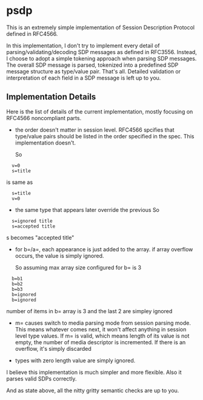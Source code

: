 # psdp
This is an extremely simple implementation of Session Description Protocol defined in RFC4566.


In this implementation, I don't try to implement every detail of parsing/validating/decoding SDP messages as defined in RFC3556.
Instead, I choose to adopt a simple tokening approach when parsing SDP messages. The overall SDP message is parsed, tokenized into a predefined SDP message structure as type/value pair. That's all. Detailed validation or interpretation of each field in a SDP message is left up to you.

## Implementation Details
Here is the list of details of the current implementation, mostly focusing on RFC4566 noncompliant parts.

* the order doesn't matter in session level.
  RFC4566 spcifies that type/value pairs should be listed in the order specified in the spec.
  This implementation doesn't.

  So
```
  v=0
  s=title
```

  is same as

```
  s=title
  v=0
```

* the same type that appears later override the previous 
  So
```
  s=ignored title
  s=accepted title
```
  s becomes "accepted title"

* for b=/a=, each appearance is just added to the array.
  if array overflow occurs, the value is simply ignored.

   So assuming max array size configured for b= is 3
```
  b=b1
  b=b2
  b=b3
  b=ignored
  b=ignored
```
  number of items in b= array is 3 and the last 2 are simpley ignored

* m= causes switch to media parsing mode from session parsing mode.
  This means whatever comes next, it won't affect anything in session level type values.
  If m= is valid, which means length of its value is not empty, the number of media descriptor
  is incremented. If there is an overflow, it's simply discarded

* types with zero length value are simply ignored. 


I believe this implementation is much simpler and more flexible. Also it parses valid SDPs correctly.

And as state above, all the nitty gritty semantic checks are up to you.
